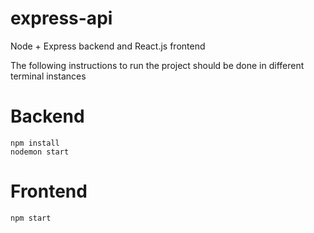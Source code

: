 # express-api

Node + Express backend and React.js frontend

The following instructions to run the project should be done in different terminal instances

# Backend

```
npm install
nodemon start
```

# Frontend

```
npm start
```